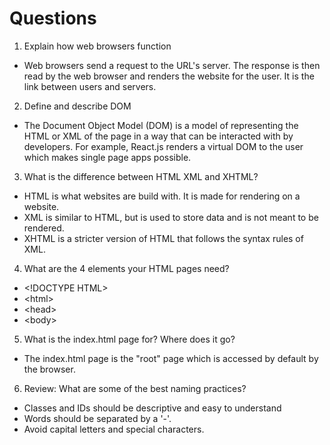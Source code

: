 # Questions
1. Explain how web browsers function
- Web browsers send a request to the URL's server. The response is then read by the web browser and renders the website for the user. It is the link between users and servers.

2. Define and describe DOM
- The Document Object Model (DOM) is a model of representing the HTML or XML of the page in a way that can be interacted with by developers. For example, React.js renders a virtual DOM to the user which makes single page apps possible.

3. What is the difference between HTML XML and XHTML? 
- HTML is what websites are build with. It is made for rendering on a website.
- XML is similar to HTML, but is used to store data and is not meant to be rendered.
- XHTML is a stricter version of HTML that follows the syntax rules of XML.

4. What are the 4 elements your HTML pages need? 
- \<!DOCTYPE HTML>
- \<html>
- \<head>
- \<body>

5. What is the index.html page for? Where does it go? 
- The index.html page is the "root" page which is accessed by default by the browser.

6. Review: What are some of the best naming practices?
- Classes and IDs  should be descriptive and easy to understand
- Words should be separated by a '-'.
- Avoid capital letters and special characters.